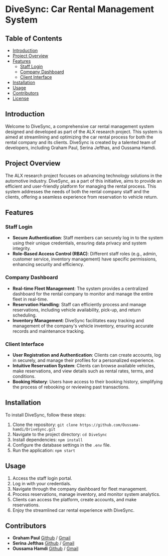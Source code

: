 # DiveSync: Car Rental Management System

## Table of Contents

- [Introduction](#introduction)
- [Project Overview](#project-overview)
- [Features](#features)
  - [Staff Login](#staff-login)
  - [Company Dashboard](#company-dashboard)
  - [Client Interface](#client-interface)
- [Installation](#installation)
- [Usage](#usage)
- [Contributors](#contributors)
- [License](#license)

## Introduction

Welcome to DiveSync, a comprehensive car rental management system designed and developed as part of the ALX research project. This system is aimed at streamlining and optimizing the car rental process for both the rental company and its clients. DiveSync is created by a talented team of developers, including Graham Paul, Serina Jefthas, and Oussama Hamdi.

## Project Overview

The ALX research project focuses on advancing technology solutions in the automotive industry. DiveSync, as a part of this initiative, aims to provide an efficient and user-friendly platform for managing the rental process. This system addresses the needs of both the rental company staff and the clients, offering a seamless experience from reservation to vehicle return.

## Features

### Staff Login

- **Secure Authentication**: Staff members can securely log in to the system using their unique credentials, ensuring data privacy and system integrity.
- **Role-Based Access Control (RBAC)**: Different staff roles (e.g., admin, customer service, inventory management) have specific permissions, enhancing security and efficiency.

### Company Dashboard

- **Real-time Fleet Management**: The system provides a centralized dashboard for the rental company to monitor and manage the entire fleet in real-time.
- **Reservation Handling**: Staff can efficiently process and manage reservations, including vehicle availability, pick-up, and return scheduling.
- **Inventory Management**: DiveSync facilitates easy tracking and management of the company's vehicle inventory, ensuring accurate records and maintenance tracking.

### Client Interface

- **User Registration and Authentication**: Clients can create accounts, log in securely, and manage their profiles for a personalized experience.
- **Intuitive Reservation System**: Clients can browse available vehicles, make reservations, and view details such as rental rates, terms, and conditions.
- **Booking History**: Users have access to their booking history, simplifying the process of rebooking or reviewing past transactions.

## Installation

To install DiveSync, follow these steps:

1. Clone the repository: `git clone https://github.com/Oussama-hamdi/DriveSync.git`
2. Navigate to the project directory: `cd DiveSync`
3. Install dependencies: `npm install`
4. Configure the database settings in the `.env` file.
5. Run the application: `npm start`

## Usage

1. Access the staff login portal.
2. Log in with your credentials.
3. Navigate through the company dashboard for fleet management.
4. Process reservations, manage inventory, and monitor system analytics.
5. Clients can access the platform, create accounts, and make reservations.
6. Enjoy the streamlined car rental experience with DiveSync.

## Contributors

- **Graham Paul** [Github](https://github.com/gpaul988) / [Gmail](gpaul988@gmail.com)
- **Serina Jefthas** [Github](https://github.com/Serinajefthas) / [Gmail](serina.jefthas@gmail.com)
- **Oussama Hamdi** [Github](https://github.com/Oussama-hamdi) / [Gmail](ohamdi776@gmail.com)
